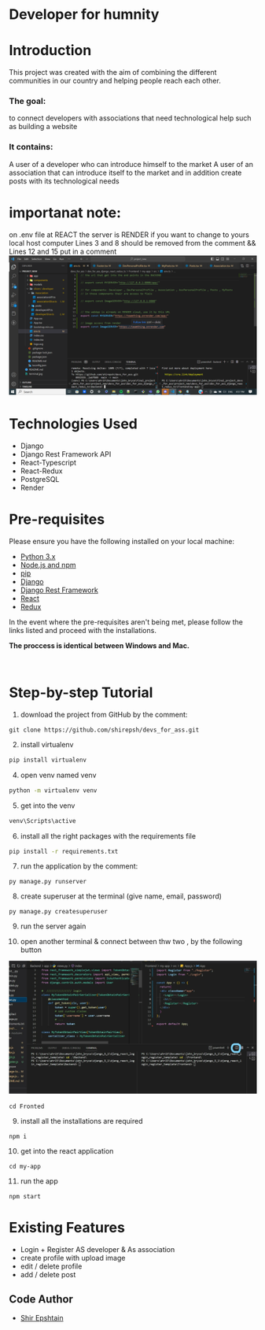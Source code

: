 # Developer for humnity
# Introduction
This project was created with the aim of combining the different communities in our country and helping people reach each other.

### The goal:
 to connect developers with associations that need technological help such as building a website
### It contains:
  A user of a developer who can introduce himself to the market
A user of an association that can introduce itself to the market and in addition create posts with its technological needs

# importanat note:
on .env file at REACT the server is RENDER
if you want to change to yours local host computer Lines 3 and 8 should be removed from the comment && 
Lines 12 and 15 put in a comment
![Logo](server.png)

# Technologies Used
- Django
- Django Rest Framework API
- React-Typescript
- React-Redux
- PostgreSQL
- Render

# Pre-requisites
Please ensure you have the following installed on your local machine: 
- [Python 3.x]((https://www.python.org/downloads/))
- [Node.js and npm](https://docs.npmjs.com/downloading-and-installing-node-js-and-npm)
- [pip]((https://www.geeksforgeeks.org/how-to-install-pip-on-windows/))
- [Django](https://docs.djangoproject.com/en/4.1/topics/install/)
- [Django Rest Framework](https://www.django-rest-framework.org/#installation)
- [React](https://reactjs.org/docs/create-a-new-react-app.html)
- [Redux](https://redux.js.org/introduction/installation#create-a-react-redux-app)

In the event where the pre-requisites aren't being met, please follow the links listed and proceed with the installations. 

**The proccess is identical between Windows and Mac.**

<br>

# Step-by-step Tutorial

1. download the project from GitHub by the comment:
```
git clone https://github.com/shirepsh/devs_for_ass.git
```

2. install virtualenv
```bash 
pip install virtualenv
```
4. open venv named venv
```bash
python -m virtualenv venv
```
5. get into the venv 
```bash
venv\Scripts\active
```
6. install all the right packages with the requirements file
```bash
pip install -r requirements.txt  
``` 
7. run the application by the comment:
```
py manage.py runserver
```
8. create superuser at the terminal (give name, email, password)
```
py manage.py createsuperuser    
```
9. run the server again

10. open another terminal & connect between thw two , by the following button

![Logo](terminal.jpg)

```
cd Fronted
```
9. install all the installations are required
```
npm i
```
10. get into the react application
 ```
 cd my-app
 ```
11. run the app
```
npm start
```

# Existing Features
- Login + Register AS developer & As association
- create profile with upload image
- edit / delete profile
- add / delete post 

## Code Author

- [Shir Epshtain](https://www.linkedin.com/in/shir-epshtain/)





